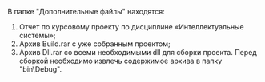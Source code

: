 В папке "Дополнительные файлы" находятся:
1) Отчет по курсовому проекту по дисциплине «Интеллектуальные системы»;
2) Архив Build.rar с уже собранным проектом;
3) Архив Dll.rar со всеми необходимыми dll для сборки проекта. Перед сборкой необходимо извлечь содержимое архива в папку "bin\Debug".
